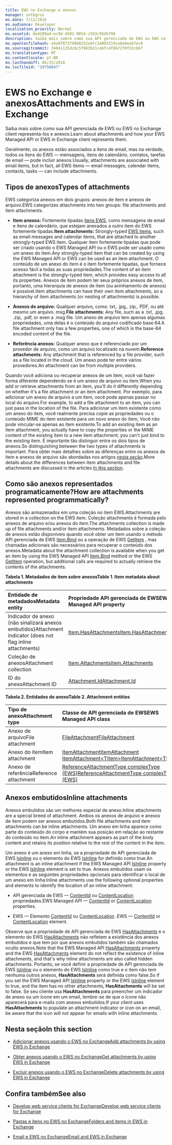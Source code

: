 ```yaml
---
title: EWS no Exchange e anexos
manager: sethgros
ms.date: 7/11/2016
ms.audience: Developer
localization_priority: Normal
ms.assetid: 8e4289a4-ec9d-4502-9854-c593c95d5f98
description: Saiba mais sobre como sua API gerenciada de EWS ou EWS no Exchange client representa-los e anexos.
ms.openlocfilehash: e4a97873798b8252e6fc14003519ce8a0eab7ec8
ms.sourcegitcommit: 34041125dc8c5f993b21cebfc4f8b72f0fd2cb6f
ms.translationtype: MT
ms.contentlocale: pt-BR
ms.lasthandoff: 06/25/2018
ms.locfileid: "19750647"
---
```

# <a name="attachments-and-ews-in-exchange"></a><span data-ttu-id="c038f-103">EWS no Exchange e anexos</span><span class="sxs-lookup"><span data-stu-id="c038f-103">Attachments and EWS in Exchange</span></span>

<span data-ttu-id="c038f-104">Saiba mais sobre como sua API gerenciada de EWS ou EWS no Exchange client representa-los e anexos.</span><span class="sxs-lookup"><span data-stu-id="c038f-104">Learn about attachments and how your EWS Managed API or EWS in Exchange client represents them.</span></span>
  
<span data-ttu-id="c038f-105">Geralmente, os anexos estão associados a itens de email, mas na verdade, todos os itens do EWS — mensagens, itens de calendário, contatos, tarefas de email — pode incluir anexos.</span><span class="sxs-lookup"><span data-stu-id="c038f-105">Usually, attachments are associated with email items, but in fact, all EWS items — email messages, calendar items, contacts, tasks — can include attachments.</span></span>
  
## <a name="types-of-attachments"></a><span data-ttu-id="c038f-106">Tipos de anexos</span><span class="sxs-lookup"><span data-stu-id="c038f-106">Types of attachments</span></span>

<span data-ttu-id="c038f-107">EWS categoriza anexos em dois grupos: anexos de item e anexos de arquivo.</span><span class="sxs-lookup"><span data-stu-id="c038f-107">EWS categorizes attachments into two groups: file attachments and item attachments.</span></span>
  
- <span data-ttu-id="c038f-108">**Item anexos:** Fortemente tipadas [itens EWS](folders-and-items-in-ews-in-exchange.md), como mensagens de email e itens de calendário, que estejam anexados a outro item do EWS fortemente tipadas.</span><span class="sxs-lookup"><span data-stu-id="c038f-108">**Item attachments:** Strongly-typed [EWS items](folders-and-items-in-ews-in-exchange.md), such as email messages and calendar items, that are attached to another strongly-typed EWS item.</span></span> <span data-ttu-id="c038f-109">Qualquer item fortemente tipadas que pode ser criado usando o EWS Managed API ou o EWS pode ser usado como um anexo do item.</span><span class="sxs-lookup"><span data-stu-id="c038f-109">Any strongly-typed item that can be created by using the EWS Managed API or EWS can be used as an item attachment.</span></span> <span data-ttu-id="c038f-110">O conteúdo de um anexo do item é o item fortemente tipadas, que fornece acesso fácil a todas as suas propriedades.</span><span class="sxs-lookup"><span data-stu-id="c038f-110">The content of an item attachment is the strongly-typed item, which provides easy access to all its properties.</span></span> <span data-ttu-id="c038f-111">Anexos de item podem ter seus próprios anexos de item, portanto, uma hierarquia de anexos de item (ou aninhamento de anexos) é possível.</span><span class="sxs-lookup"><span data-stu-id="c038f-111">Item attachments can have their own item attachments, so a hierarchy of item attachments (or nesting of attachments) is possible.</span></span>
    
- <span data-ttu-id="c038f-112">**Anexos de arquivo:** Qualquer arquivo, como. txt,. jpg,. zip,. PDF, ou até mesmo um arquivo. msg.</span><span class="sxs-lookup"><span data-stu-id="c038f-112">**File attachments:** Any file, such as a .txt, .jpg, .zip, .pdf, or even a .msg file.</span></span> <span data-ttu-id="c038f-113">Um anexo de arquivo tem apenas algumas propriedades, uma delas é o conteúdo do arquivo codificado base 64.</span><span class="sxs-lookup"><span data-stu-id="c038f-113">A file attachment only has a few properties, one of which is the base-64 encoded content of the file.</span></span> 
    
- <span data-ttu-id="c038f-114">**Referência anexos:** Qualquer anexo que é referenciado por um provedor de arquivo, como um arquivo localizado na nuvem.</span><span class="sxs-lookup"><span data-stu-id="c038f-114">**Reference attachments:** Any attachment that is referenced by a file provider, such as a file located in the cloud.</span></span> <span data-ttu-id="c038f-115">Um anexo pode ter entre vários provedores.</span><span class="sxs-lookup"><span data-stu-id="c038f-115">An attachment can be from multiple providers.</span></span> 
    
<span data-ttu-id="c038f-116">Quando você adiciona ou recuperar anexos de um item, você vai fazer forma diferente dependendo se é um anexo de arquivo ou item.</span><span class="sxs-lookup"><span data-stu-id="c038f-116">When you add or retrieve attachments from an item, you'll do it differently depending on whether it's a file attachment or an item attachment.</span></span> <span data-ttu-id="c038f-117">Por exemplo, para adicionar um anexo de arquivo a um item, você pode apenas passar no local do arquivo.</span><span class="sxs-lookup"><span data-stu-id="c038f-117">For example, to add a file attachment to an item, you can just pass in the location of the file.</span></span> <span data-ttu-id="c038f-118">Para adicionar um item existente como um anexo do item, você realmente precisa copie as propriedades ou o conteúdo MIME do item existente para um novo anexo do item; Você não pode vincular-se apenas ao item existente.</span><span class="sxs-lookup"><span data-stu-id="c038f-118">To add an existing item as an item attachment, you actually have to copy the properties or the MIME content of the existing item to a new item attachment; you can't just bind to the existing item.</span></span> <span data-ttu-id="c038f-119">É importante tão distinguir entre os dois tipos de anexos.</span><span class="sxs-lookup"><span data-stu-id="c038f-119">So distinguishing between the two types of attachments is important.</span></span> <span data-ttu-id="c038f-120">Para obter mais detalhes sobre as diferenças entre os anexos de item e anexos de arquivo são abordadas nos artigos [nesta seção](#bk_inthissection).</span><span class="sxs-lookup"><span data-stu-id="c038f-120">More details about the differences between item attachments and file attachments are discussed in the articles [In this section](#bk_inthissection).</span></span>
  
## <a name="how-are-attachments-represented-programmatically"></a><span data-ttu-id="c038f-121">Como são anexos representados programaticamente?</span><span class="sxs-lookup"><span data-stu-id="c038f-121">How are attachments represented programmatically?</span></span>

<span data-ttu-id="c038f-122">Anexos são armazenados em uma coleção no item EWS.</span><span class="sxs-lookup"><span data-stu-id="c038f-122">Attachments are stored in a collection on the EWS item.</span></span> <span data-ttu-id="c038f-123">Coleção attachments é formada pelo anexos de arquivo e/ou anexos do item.</span><span class="sxs-lookup"><span data-stu-id="c038f-123">The attachments collection is made up of file attachments and/or item attachments.</span></span> <span data-ttu-id="c038f-124">Metadados sobre a coleção de anexos estão disponíveis quando você obter um item usando o método API gerenciada de EWS [Item.Bind](http://msdn.microsoft.com/en-us/library/microsoft.exchange.webservices.data.item.bind%28v=exchg.80%29.aspx) ou a operação de EWS [GetItem](http://msdn.microsoft.com/library/e3590b8b-c2a7-4dad-a014-6360197b68e4%28Office.15%29.aspx) , mas chamadas adicionais são necessários para recuperar o conteúdo dos anexos.</span><span class="sxs-lookup"><span data-stu-id="c038f-124">Metadata about the attachment collection is available when you get an item by using the EWS Managed API [Item.Bind](http://msdn.microsoft.com/en-us/library/microsoft.exchange.webservices.data.item.bind%28v=exchg.80%29.aspx) method or the EWS [GetItem](http://msdn.microsoft.com/library/e3590b8b-c2a7-4dad-a014-6360197b68e4%28Office.15%29.aspx) operation, but additional calls are required to actually retrieve the contents of the attachments.</span></span> 
  
<span data-ttu-id="c038f-125">**Tabela 1. Metadados de item sobre anexos**</span><span class="sxs-lookup"><span data-stu-id="c038f-125">**Table 1. Item metadata about attachments**</span></span>

|<span data-ttu-id="c038f-126">**Entidade de metadados**</span><span class="sxs-lookup"><span data-stu-id="c038f-126">**Metadata entity**</span></span>|<span data-ttu-id="c038f-127">**Propriedade API gerenciada de EWS**</span><span class="sxs-lookup"><span data-stu-id="c038f-127">**EWS Managed API property**</span></span>|<span data-ttu-id="c038f-128">**Elemento EWS**</span><span class="sxs-lookup"><span data-stu-id="c038f-128">**EWS element**</span></span>|
|:-----|:-----|:-----|
|<span data-ttu-id="c038f-129">Indicador de anexo (não sinalizará anexos embutidos)</span><span class="sxs-lookup"><span data-stu-id="c038f-129">Attachment indicator (does not flag inline attachments)</span></span>  <br/> |[<span data-ttu-id="c038f-130">Item.HasAttachments</span><span class="sxs-lookup"><span data-stu-id="c038f-130">Item.HasAttachments</span></span>](http://msdn.microsoft.com/en-us/library/microsoft.exchange.webservices.data.item.hasattachments%28v=exchg.80%29.aspx) <br/> |[<span data-ttu-id="c038f-131">HasAttachments</span><span class="sxs-lookup"><span data-stu-id="c038f-131">HasAttachments</span></span>](http://msdn.microsoft.com/library/538b7a85-11d7-4daa-8458-09b540760e8b%28Office.15%29.aspx) <br/> |
|<span data-ttu-id="c038f-132">Coleção de anexos</span><span class="sxs-lookup"><span data-stu-id="c038f-132">Attachment collection</span></span>  <br/> |[<span data-ttu-id="c038f-133">Item.Attachments</span><span class="sxs-lookup"><span data-stu-id="c038f-133">Item.Attachments</span></span>](http://msdn.microsoft.com/en-us/library/microsoft.exchange.webservices.data.item.attachments%28v=exchg.80%29.aspx) <br/> |[<span data-ttu-id="c038f-134">Anexos</span><span class="sxs-lookup"><span data-stu-id="c038f-134">Attachments</span></span>](http://msdn.microsoft.com/library/b470e614-34bb-44f0-8790-7ddbdcbbd29d%28Office.15%29.aspx) <br/> |
|<span data-ttu-id="c038f-135">ID do anexo</span><span class="sxs-lookup"><span data-stu-id="c038f-135">Attachment ID</span></span>  <br/> |[<span data-ttu-id="c038f-136">Attachment.Id</span><span class="sxs-lookup"><span data-stu-id="c038f-136">Attachment.Id</span></span>](http://msdn.microsoft.com/en-us/library/microsoft.exchange.webservices.data.attachment.id%28v=exchg.80%29.aspx) <br/> |[<span data-ttu-id="c038f-137">AttachmentId</span><span class="sxs-lookup"><span data-stu-id="c038f-137">AttachmentId</span></span>](http://msdn.microsoft.com/library/55a5fd77-60d1-40fa-8144-770600cedc6a%28Office.15%29.aspx) <br/> |
   
<span data-ttu-id="c038f-138">**Tabela 2. Entidades de anexo**</span><span class="sxs-lookup"><span data-stu-id="c038f-138">**Table 2. Attachment entities**</span></span>

|<span data-ttu-id="c038f-139">**Tipo de anexo**</span><span class="sxs-lookup"><span data-stu-id="c038f-139">**Attachment type**</span></span>|<span data-ttu-id="c038f-140">**Classe de API gerenciada de EWS**</span><span class="sxs-lookup"><span data-stu-id="c038f-140">**EWS Managed API class**</span></span>|<span data-ttu-id="c038f-141">**Elemento EWS**</span><span class="sxs-lookup"><span data-stu-id="c038f-141">**EWS element**</span></span>|
|:-----|:-----|:-----|
|<span data-ttu-id="c038f-142">Anexo de arquivo</span><span class="sxs-lookup"><span data-stu-id="c038f-142">File attachment</span></span>  <br/> |[<span data-ttu-id="c038f-143">FileAttachment</span><span class="sxs-lookup"><span data-stu-id="c038f-143">FileAttachment</span></span>](http://msdn.microsoft.com/en-us/library/microsoft.exchange.webservices.data.fileattachment%28v=exchg.80%29.aspx) <br/> |[<span data-ttu-id="c038f-144">FileAttachment</span><span class="sxs-lookup"><span data-stu-id="c038f-144">FileAttachment</span></span>](http://msdn.microsoft.com/library/3ecea174-73d1-47fd-8917-6065cef1d565%28Office.15%29.aspx) <br/> |
|<span data-ttu-id="c038f-145">Anexo do item</span><span class="sxs-lookup"><span data-stu-id="c038f-145">Item attachment</span></span>  <br/> |[<span data-ttu-id="c038f-146">ItemAttachment</span><span class="sxs-lookup"><span data-stu-id="c038f-146">ItemAttachment</span></span>](http://msdn.microsoft.com/en-us/library/microsoft.exchange.webservices.data.itemattachment%28v=exchg.80%29.aspx) <br/> [<span data-ttu-id="c038f-147">ItemAttachment\<TItem\></span><span class="sxs-lookup"><span data-stu-id="c038f-147">ItemAttachment\<TItem\></span></span>](http://msdn.microsoft.com/en-us/library/dd635165%28v=exchg.80%29.aspx) <br/> |[<span data-ttu-id="c038f-148">ItemAttachment</span><span class="sxs-lookup"><span data-stu-id="c038f-148">ItemAttachment</span></span>](http://msdn.microsoft.com/library/089ee599-f45e-46f5-a18a-5cfb3d2851ff%28Office.15%29.aspx) <br/> |
|<span data-ttu-id="c038f-149">Anexo de referência</span><span class="sxs-lookup"><span data-stu-id="c038f-149">Reference attachment</span></span>  <br/> |[<span data-ttu-id="c038f-150">ReferenceAttachmentType complexType (EWS)</span><span class="sxs-lookup"><span data-stu-id="c038f-150">ReferenceAttachmentType complexType (EWS)</span></span>](http://msdn.microsoft.com/library/18bfa012-e903-d7f3-528a-31ccceb65463%28Office.15%29.aspx) <br/> |[<span data-ttu-id="c038f-151">ReferenceAttachment</span><span class="sxs-lookup"><span data-stu-id="c038f-151">ReferenceAttachment</span></span>](http://msdn.microsoft.com/library/b9bde862-6b75-4a81-8033-00a47be4dc2f%28Office.15%29.aspx) <br/> |
   
## <a name="inline-attachments"></a><span data-ttu-id="c038f-152">Anexos embutidos</span><span class="sxs-lookup"><span data-stu-id="c038f-152">Inline attachments</span></span>

<span data-ttu-id="c038f-153">Anexos embutidos são um melhores especial de anexo.</span><span class="sxs-lookup"><span data-stu-id="c038f-153">Inline attachments are a special breed of attachment.</span></span> <span data-ttu-id="c038f-154">Ambos os anexos de arquivo e anexos de item podem ser anexos embutidos.</span><span class="sxs-lookup"><span data-stu-id="c038f-154">Both file attachments and item attachments can be inline attachments.</span></span> <span data-ttu-id="c038f-155">Um anexo em linha aparece como parte do conteúdo do corpo e mantém sua posição em relação ao restante do conteúdo no item.</span><span class="sxs-lookup"><span data-stu-id="c038f-155">An inline attachment appears as part of the body content and retains its position relative to the rest of the content in the item.</span></span> 
  
<span data-ttu-id="c038f-156">Um anexo é um anexo em linha, se a propriedade de API gerenciada de EWS [IsInline](http://msdn.microsoft.com/en-us/library/microsoft.exchange.webservices.data.attachment.isinline%28v=exchg.80%29.aspx) ou o elemento do EWS [IsInline](http://msdn.microsoft.com/library/5e7712c8-372a-4a16-be64-360c5ff3961a%28Office.15%29.aspx) for definido como true.</span><span class="sxs-lookup"><span data-stu-id="c038f-156">An attachment is an inline attachment if the EWS Managed API [IsInline](http://msdn.microsoft.com/en-us/library/microsoft.exchange.webservices.data.attachment.isinline%28v=exchg.80%29.aspx) property or the EWS [IsInline](http://msdn.microsoft.com/library/5e7712c8-372a-4a16-be64-360c5ff3961a%28Office.15%29.aspx) element is set to true.</span></span> <span data-ttu-id="c038f-157">Anexos embutidos usam os elementos e as seguintes propriedades opcionais para identificar o local de um anexo em linha:</span><span class="sxs-lookup"><span data-stu-id="c038f-157">Inline attachments use the following optional properties and elements to identify the location of an inline attachment:</span></span> 
  
- <span data-ttu-id="c038f-158">API gerenciada de EWS — [ContentId](http://msdn.microsoft.com/en-us/library/microsoft.exchange.webservices.data.attachment.contentid%28v=exchg.80%29.aspx) ou [ContentLocation](http://msdn.microsoft.com/en-us/library/microsoft.exchange.webservices.data.attachment.contentlocation%28v=exchg.80%29.aspx) propriedades.</span><span class="sxs-lookup"><span data-stu-id="c038f-158">EWS Managed API — [ContentId](http://msdn.microsoft.com/en-us/library/microsoft.exchange.webservices.data.attachment.contentid%28v=exchg.80%29.aspx) or [ContentLocation](http://msdn.microsoft.com/en-us/library/microsoft.exchange.webservices.data.attachment.contentlocation%28v=exchg.80%29.aspx) properties.</span></span> 
    
- <span data-ttu-id="c038f-159">EWS — Elemento [ContentId](http://msdn.microsoft.com/library/bc59100d-6079-414b-a6e0-7c15feaa3184%28Office.15%29.aspx) ou [ContentLocation](http://msdn.microsoft.com/library/d91cf587-24e3-4c13-8784-5ca29787cca7%28Office.15%29.aspx) .</span><span class="sxs-lookup"><span data-stu-id="c038f-159">EWS — [ContentId](http://msdn.microsoft.com/library/bc59100d-6079-414b-a6e0-7c15feaa3184%28Office.15%29.aspx) or [ContentLocation](http://msdn.microsoft.com/library/d91cf587-24e3-4c13-8784-5ca29787cca7%28Office.15%29.aspx) element.</span></span> 
    
<span data-ttu-id="c038f-160">Observe que a propriedade de API gerenciada de EWS [HasAttachments](http://msdn.microsoft.com/en-us/library/microsoft.exchange.webservices.data.item.hasattachments%28v=exchg.80%29.aspx) e o elemento do EWS [HasAttachments](http://msdn.microsoft.com/library/538b7a85-11d7-4daa-8458-09b540760e8b%28Office.15%29.aspx) não refletem a existência dos anexos embutidos e que tem por que anexos embutidos também são chamados oculto anexos.</span><span class="sxs-lookup"><span data-stu-id="c038f-160">Note that the EWS Managed API [HasAttachments](http://msdn.microsoft.com/en-us/library/microsoft.exchange.webservices.data.item.hasattachments%28v=exchg.80%29.aspx) property and the EWS [HasAttachments](http://msdn.microsoft.com/library/538b7a85-11d7-4daa-8458-09b540760e8b%28Office.15%29.aspx) element do not reflect the existence of inline attachments, and that's why inline attachments are also called hidden attachments.</span></span> <span data-ttu-id="c038f-161">Portanto, se você definir a propriedade de API gerenciada de EWS [IsInline](http://msdn.microsoft.com/en-us/library/microsoft.exchange.webservices.data.attachment.isinline%28v=exchg.80%29.aspx) ou o elemento do EWS [IsInline](http://msdn.microsoft.com/library/5e7712c8-372a-4a16-be64-360c5ff3961a%28Office.15%29.aspx) como true e o item não tem nenhuma outros anexos, **HasAttachments** será definida como false.</span><span class="sxs-lookup"><span data-stu-id="c038f-161">So if you set the EWS Managed API [IsInline](http://msdn.microsoft.com/en-us/library/microsoft.exchange.webservices.data.attachment.isinline%28v=exchg.80%29.aspx) property or the EWS [IsInline](http://msdn.microsoft.com/library/5e7712c8-372a-4a16-be64-360c5ff3961a%28Office.15%29.aspx) element to true, and the item has no other attachments, **HasAttachments** will be set to false.</span></span> <span data-ttu-id="c038f-162">Se seu cliente usa **HasAttachments** para preencher um indicador de anexo ou um ícone em um email, lembre-se de que o ícone não aparecerá para e-mails com anexos embutidos.</span><span class="sxs-lookup"><span data-stu-id="c038f-162">If your client uses **HasAttachments** to populate an attachment indicator or icon on an email, be aware that the icon will not appear for emails with inline attachments.</span></span> 
  
## <a name="in-this-section"></a><span data-ttu-id="c038f-163">Nesta seção</span><span class="sxs-lookup"><span data-stu-id="c038f-163">In this section</span></span>
<span data-ttu-id="c038f-164"><a name="bk_inthissection"> </a></span><span class="sxs-lookup"><span data-stu-id="c038f-164"></span></span>

- [<span data-ttu-id="c038f-165">Adicionar anexos usando o EWS no Exchange</span><span class="sxs-lookup"><span data-stu-id="c038f-165">Add attachments by using EWS in Exchange</span></span>](how-to-add-attachments-by-using-ews-in-exchange.md)
    
- [<span data-ttu-id="c038f-166">Obter anexos usando o EWS no Exchange</span><span class="sxs-lookup"><span data-stu-id="c038f-166">Get attachments by using EWS in Exchange</span></span>](how-to-get-attachments-by-using-ews-in-exchange.md)
    
- [<span data-ttu-id="c038f-167">Excluir anexos usando o EWS no Exchange</span><span class="sxs-lookup"><span data-stu-id="c038f-167">Delete attachments by using EWS in Exchange</span></span>](how-to-delete-attachments-by-using-ews-in-exchange.md)
    
## <a name="see-also"></a><span data-ttu-id="c038f-168">Confira também</span><span class="sxs-lookup"><span data-stu-id="c038f-168">See also</span></span>
<span data-ttu-id="c038f-169"><a name="bk_additionalresources"> </a></span><span class="sxs-lookup"><span data-stu-id="c038f-169"></span></span>

- [<span data-ttu-id="c038f-170">Develop web service clients for Exchange</span><span class="sxs-lookup"><span data-stu-id="c038f-170">Develop web service clients for Exchange</span></span>](develop-web-service-clients-for-exchange.md)
    
- [<span data-ttu-id="c038f-171">Pastas e itens no EWS no Exchange</span><span class="sxs-lookup"><span data-stu-id="c038f-171">Folders and items in EWS in Exchange</span></span>](folders-and-items-in-ews-in-exchange.md)
    
- [<span data-ttu-id="c038f-172">Email e EWS no Exchange</span><span class="sxs-lookup"><span data-stu-id="c038f-172">Email and EWS in Exchange</span></span>](email-and-ews-in-exchange.md)
    

